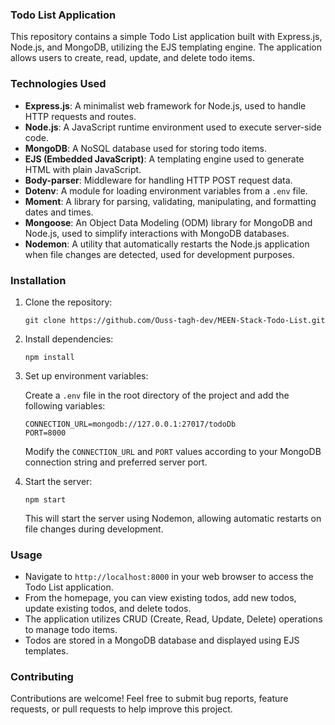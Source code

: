 ### Todo List Application

This repository contains a simple Todo List application built with Express.js, Node.js, and MongoDB, utilizing the EJS templating engine. The application allows users to create, read, update, and delete todo items.

### Technologies Used

- **Express.js**: A minimalist web framework for Node.js, used to handle HTTP requests and routes.
- **Node.js**: A JavaScript runtime environment used to execute server-side code.
- **MongoDB**: A NoSQL database used for storing todo items.
- **EJS (Embedded JavaScript)**: A templating engine used to generate HTML with plain JavaScript.
- **Body-parser**: Middleware for handling HTTP POST request data.
- **Dotenv**: A module for loading environment variables from a `.env` file.
- **Moment**: A library for parsing, validating, manipulating, and formatting dates and times.
- **Mongoose**: An Object Data Modeling (ODM) library for MongoDB and Node.js, used to simplify interactions with MongoDB databases.
- **Nodemon**: A utility that automatically restarts the Node.js application when file changes are detected, used for development purposes.

### Installation

1. Clone the repository:

    ```
    git clone https://github.com/Ouss-tagh-dev/MEEN-Stack-Todo-List.git
    ```

2. Install dependencies:

    ```
    npm install
    ```

3. Set up environment variables:

    Create a `.env` file in the root directory of the project and add the following variables:

    ```
    CONNECTION_URL=mongodb://127.0.0.1:27017/todoDb
    PORT=8000
    ```

    Modify the `CONNECTION_URL` and `PORT` values according to your MongoDB connection string and preferred server port.

4. Start the server:

    ```
    npm start
    ```

    This will start the server using Nodemon, allowing automatic restarts on file changes during development.

### Usage

- Navigate to `http://localhost:8000` in your web browser to access the Todo List application.
- From the homepage, you can view existing todos, add new todos, update existing todos, and delete todos.
- The application utilizes CRUD (Create, Read, Update, Delete) operations to manage todo items.
- Todos are stored in a MongoDB database and displayed using EJS templates.

### Contributing

Contributions are welcome! Feel free to submit bug reports, feature requests, or pull requests to help improve this project.

